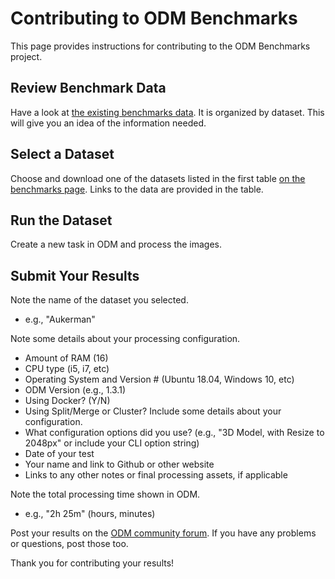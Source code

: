 # Contributing to ODM Benchmarks

This page provides instructions for contributing to the ODM Benchmarks project.

## Review Benchmark Data

Have a look at [the existing benchmarks data](README.md).  It is organized by dataset.  This will give you an idea of the information needed.

## Select a Dataset

Choose and download one of the datasets listed in the first table [on the benchmarks page](README.md).  Links to the data are provided in the table. 

## Run the Dataset

Create a new task in ODM and process the images.

## Submit Your Results

Note the name of the dataset you selected.
* e.g., "Aukerman"

Note some details about your processing configuration.
* Amount of RAM (16)
* CPU type (i5, i7, etc)
* Operating System and Version # (Ubuntu 18.04, Windows 10, etc)
* ODM Version (e.g., 1.3.1)
* Using Docker? (Y/N)
* Using Split/Merge or Cluster? Include some details about your configuration.
* What configuration options did you use? (e.g., "3D Model, with Resize to 2048px" or include your CLI option string)
* Date of your test
* Your name and link to Github or other website
* Links to any other notes or final processing assets, if applicable

Note the total processing time shown in ODM.
* e.g., "2h 25m" (hours, minutes)

Post your results on the [ODM community forum](https://community.opendronemap.org/).  If you have any problems or questions, post those too.  

Thank you for contributing your results!

